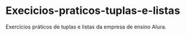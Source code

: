 # Execicios-praticos-tuplas-e-listas
Exercícios práticos de tuplas e listas da empresa de ensino Alura.
